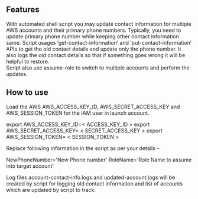 ## Features
With automated shell script you may update contact information for multiple AWS accounts and their primary phone numbers. Typically, you need to update primary phone number while keeping other contact information same. Script usages ‘get-contact-information’ and ‘put-contact-information’ APIs to get the old contact details and update only the phone number. It also logs the old contact details so that if something goes wrong it will be helpful to restore.  
Script also use assume-role to switch to multiple accounts and perform the updates. 

## How to use
Load the AWS AWS_ACCESS_KEY_ID, AWS_SECRET_ACCESS_KEY and AWS_SESSION_TOKEN for the IAM user in launch account. 
 
export AWS_ACCESS_KEY_ID=< ACCESS_KEY_ID >
export AWS_SECRET_ACCESS_KEY= < SECRET_ACCESS_KEY >
export AWS_SESSION_TOKEN= < SESSION_TOKEN >
 
Replace following information in the script as per your details – 
 
NewPhoneNumber='New Phone number'
RoleName='Role Name to assume into target account'

Log files account-contact-info.logs and updated-account.logs will be created by script for logging old contact information and list of accounts which are updated by script to track. 
